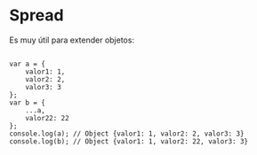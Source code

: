 # Spread

Es muy útil para extender objetos:

<pre><code>
var a = {
    valor1: 1,
    valor2: 2,
    valor3: 3
};
var b = {
    ...a,
    valor22: 22
};
console.log(a); // Object {valor1: 1, valor2: 2, valor3: 3}
console.log(b); // Object {valor1: 1, valor2: 22, valor3: 3}
</pre></code>